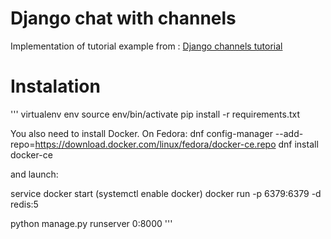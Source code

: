 Django chat with channels
=========================

Implementation of tutorial example from :
<a href="https://channels.readthedocs.io/en/latest/tutorial/part_1.html">Django channels tutorial</a>

Instalation
===========
'''
virtualenv env
source env/bin/activate
pip install -r requirements.txt

You also need to install Docker.
On Fedora:
dnf config-manager --add-repo=https://download.docker.com/linux/fedora/docker-ce.repo
dnf install docker-ce

and launch:

service docker start  (systemctl enable docker)
docker run -p 6379:6379 -d redis:5

python manage.py runserver 0:8000
'''


